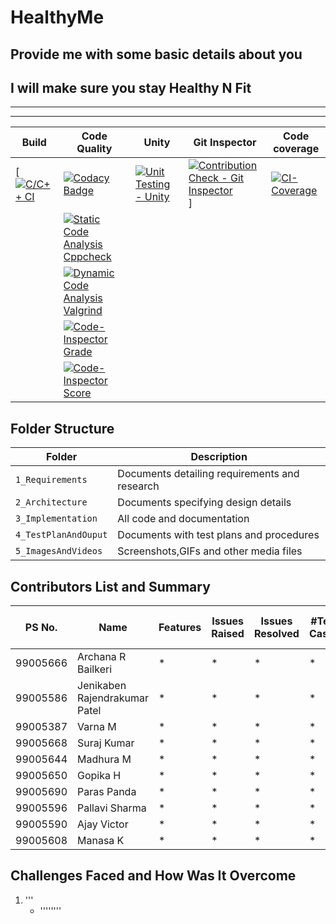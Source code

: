 
# HealthyMe

## Provide me with some basic details about you

## I will make sure you stay Healthy N Fit

--------------------------------

--------------------------------

Build | Code Quality | Unity | Git Inspector | Code coverage
-|-|-|-|-
[[![C/C++ CI](https://github.com/99Pp/SDLC_Team4_HealthyMe/actions/workflows/c-build.yml/badge.svg)](https://github.com/99Pp/SDLC_Team4_HealthyMe/actions/workflows/c-build.yml)| [![Codacy Badge]()]()|[![Unit Testing - Unity]()]()|[![Contribution Check - Git Inspector](https://github.com/99Pp/SDLC_Team4_HealthyMe/actions/workflows/contribuitions.yml/badge.svg)](https://github.com/99Pp/SDLC_Team4_HealthyMe/actions/workflows/contribuitions.yml)]| [![CI-Coverage]()]()
||[![Static Code Analysis Cppcheck]()]()
||[![Dynamic Code Analysis Valgrind]()]()
||[![Code-Inspector Grade]()]()
||[![Code-Inspector Score]()]()

## Folder Structure

Folder              | Description
--------------------| -----------------------------------------
`1_Requirements`    | Documents detailing requirements and research
`2_Architecture`    | Documents specifying design details
`3_Implementation`  | All code and documentation
`4_TestPlanAndOuput`| Documents with test plans and procedures
`5_ImagesAndVideos` | Screenshots,GIFs and other media files

## Contributors List and Summary

PS No. |  Name  |    Features    | Issues Raised |Issues Resolved|#Test Cases|# Test Case Passed
--|--|---|-----|--|---|-------
99005666|Archana R Bailkeri|*|*|*|*|*|
99005586|Jenikaben Rajendrakumar Patel|*|*|*|*|*|
99005387|Varna  M|*|*|*|*|*|
99005668|Suraj  Kumar|*|*|*|*|*|
99005644|Madhura  M|*|*|*|*|*|
99005650|Gopika  H|*|*|*|*|*|
99005690|Paras  Panda|*|*|*|*|*|
99005596|Pallavi  Sharma|*|*|*|*|*|
99005590|Ajay  Victor|*|*|*|*|*|
99005608|Manasa  K|*|*|*|*|*|

## Challenges Faced and How Was It Overcome

1. '''
    * ''''''''
